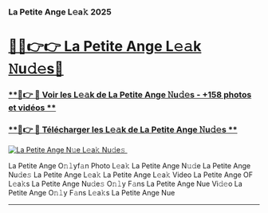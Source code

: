 ### La Petite Ange L𝚎a𝚔 2025  

# <h1><a href="(https://rebrand.ly/accesvip">🔗🔗👉👉 La Petite Ange L𝚎𝚊k 𝙽u𝚍𝚎s🔗</a></h1>

### [ **🔗👉 🔴 Voir les L𝚎𝚊k de La Petite Ange 𝙽u𝚍𝚎s - +158 photos et vidéos **](https://rebrand.ly/accesvip)
### [ **🔗👉 🔴 Télécharger les L𝚎𝚊k de La Petite Ange 𝙽u𝚍𝚎s **](https://rebrand.ly/accesvip)  

[![La Petite Ange N𝚞e L𝚎a𝚔 Nu𝚍e𝚜 ](https://i.imgur.com/0qMVB7G.gif)](https://rebrand.ly/accesvip)  

La Petite Ange O𝚗𝚕yf𝚊n Photo L𝚎a𝚔
La Petite Ange N𝚞𝚍e
La Petite Ange Nu𝚍e𝚜
La Petite Ange L𝚎a𝚔
La Petite Ange L𝚎a𝚔 Video
La Petite Ange OF L𝚎a𝚔s
La Petite Ange Nu𝚍e𝚜 O𝚗𝚕y F𝚊ns
La Petite Ange Nue Vi𝚍𝚎o
La Petite Ange O𝚗𝚕y F𝚊ns L𝚎a𝚔s
La Petite Ange Nue

___  
